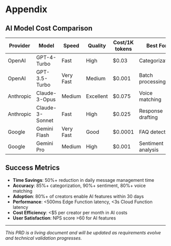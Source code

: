 # Appendix

## AI Model Cost Comparison

| Provider  | Model           | Speed     | Quality   | Cost/1K tokens | Best For           |
| --------- | --------------- | --------- | --------- | -------------- | ------------------ |
| OpenAI    | GPT-4-Turbo     | Fast      | High      | $0.03          | Categorization     |
| OpenAI    | GPT-3.5-Turbo   | Very Fast | Medium    | $0.001         | Batch processing   |
| Anthropic | Claude-3-Opus   | Medium    | Excellent | $0.075         | Voice matching     |
| Anthropic | Claude-3-Sonnet | Fast      | High      | $0.025         | Response drafting  |
| Google    | Gemini Flash    | Very Fast | Good      | $0.0001        | FAQ detection      |
| Google    | Gemini Pro      | Medium    | High      | $0.001         | Sentiment analysis |

## Success Metrics

- **Time Savings**: 50%+ reduction in daily message management time
- **Accuracy**: 85%+ categorization, 90%+ sentiment, 80%+ voice matching
- **Adoption**: 80%+ of creators enable AI features within 30 days
- **Performance**: <500ms Edge Function latency, <3s Cloud Function latency
- **Cost Efficiency**: <$5 per creator per month in AI costs
- **User Satisfaction**: NPS score >60 for AI features

---

_This PRD is a living document and will be updated as requirements evolve and technical validation progresses._
